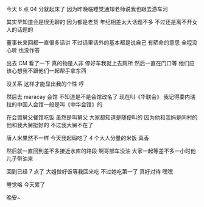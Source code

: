 今天 6 点 04 分就起床了 因为昨晚临睡觉通知老师说我也跟去游车河

其实早知道会是很无聊的 因为都是老货 年纪相差太大话题不多 不过还是离不开女人的话题的

董事长来回都一直很多话讲 不过话里话外的基本都是说自己 有晒命的意思 全程没心听 也没作答

出去 CM 看了一下 真的物是人非 停好车我就上去厕所 然后一直在门口等 他们应该心想我不跟他们一起帮手拿东西

没关系 这样才能显出我的个性 哼

然后去 maracay 会馆 不知道是不是会馆改名了 现在叫《华联会》 我记得委内瑞拉的中国人会馆一般是叫《中华会馆》的

在会馆舅父餐馆吃饭 虽然是叫舅父 大家都知道是随便叫的 因为他和我妈是同村的 他和我大舅挺好的 不过我大舅不在了

唐人米果然不一样 今天我起码吃了 4 个大人分量的米饭 真香

然后就一直回到差不多接近水库的路段 啊哥部车没油 大家一起等差不多一小时他儿子带油来

回到已经 7 点了 大姐做好饭等我回来吃 不过她吃第一了 真好对待 嘿嘿

睡觉咯 今天累了 

晚安~
